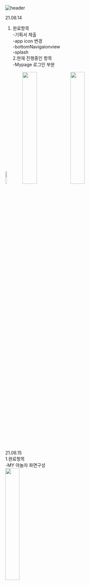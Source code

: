 ![header](https://capsule-render.vercel.app/api?type=waving&color=auto&height=250&section=header&text=야놀자%20개발일지_luna&fontSize=60&fontAlign=50&fontColor=FFFFFF)

21.08.14<br>
1. 완료항목 <br>
-기획서 제출 <br>
-app icon 변경 <br>
-bottomNavigaionview<br>
-splash<br>
2.현재 진행중인 항목<br>
-Mypage 로그인 부분 <br>
<img width="10%" src="https://user-images.githubusercontent.com/75536654/129450099-2e4f3be8-e06f-49d5-ac2b-d8ecd5f5e1dd.png"/>   
<img width="30%" src="https://user-images.githubusercontent.com/75536654/129450105-9f100f11-4c7a-4f8f-aee9-8ac0b773c6d1.png"/><img width="30%" src="https://user-images.githubusercontent.com/75536654/129450113-9e3942b4-4d61-408e-9544-bea38d8fc9a9.png"/><br>
<br>
21.08.15<br>
1.완료항목 <br>
-MY 야놀자 화면구성<br>
<img width="30%" src="https://user-images.githubusercontent.com/75536654/129481813-cf57aba3-058b-4a94-8fa1-5f6cdd59a908.gif"/>  


